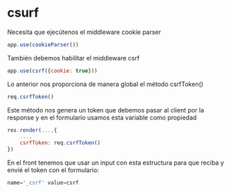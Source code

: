 # csurf

Necesita que ejecútenos el middleware cookie parser

```jsx
app.use(cookieParser())

```

También debemos habilitar el middleware csrf

```jsx
app.use(csrf({cookie: true}))
```

Lo anterior nos proporciona de manera global el método csrfToken()

```jsx
req.csrfToken()
```

Este método nos genera un token que debemos pasar al client por la response y en el formulario usamos esta variable como propiedad

```jsx
res.render(...,{
    ...,
    csrfToken: req.csrfToken()
})
```

En el front tenemos que usar un input con esta estructura para que reciba y envié el token con el formulario:

```jsx
name='_csrf' value=csrf
```